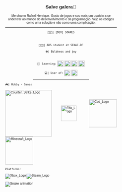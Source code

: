 <body style="font-size: 10px; font-family: Verdana, Geneva, Tahoma, sans-serif;">
<h2 align="center">
  
 Salve galera👾

</h2>
<!-- Apresentação -->
  
<p align="center"> 
  Me chamo Rafael Henrique. Gosto de jogos e sou mais um usuário a se andentrar ao mundo do desenvolvimento e da programação. 
  Vejo os códigos como uma solução e não como uma complicação.
</p>
<div align="center">
<hr>
 
```👨🏾‍💻| [DEV] SOARES```
  
<br>
 
```👨🏾‍💻| ADS student at SENAC-DF```
  
````⚽| Boldness and joy````
<br><br>
  
```📀| Learning:```
<img style="width: 20px;" align= "center" src="img/Html.svg" alt="Html_Logo"> <img style="width: 20px;" align= "center" src="img/CSS.svg" alt="CSS_Logo"> 
<img style="width: 20px;" align= "center" src="img/JS.svg" alt="JS_Logo"> <img style="width: 20px;" align= "center" src="img/Java.svg" alt="Java_Logo">

  
```💻| User of:```
<img width= "20px" align= "center" src="img/Windows.svg" alt="Windows_Logo"> <img style="width: 20px;" align= "center" src="img/debian.svg" alt="debian_Logo"> 

 
<hr width="50%">

</div>
  
<div style="text-align: justify;" align="center">
  
```🎮| Hobby - Games``` 
<br>

<img width="150px" align= "center" src="img/Counter_Strike.png" alt="Counter_Strike_Logo">
<img width="50px" align= "center" src="img/Fifa.svg" alt="Fifa_Logo">ㅤ
<img width="90px" align= "center" src="img/Call_Of_Duty.png" alt="Cod_Logo">
<img width="90px" align= "center" src="img/minecraft.png" alt="Minecraft_Logo">


  
```Platforms:```

<img align="center" src="img/Xbox.svg" alt="Xbox_Logo">
<img align="center" src="img/Steam.svg" alt="Steam_Logo">


</div>
  
![Snake animation](https://github.com/ellen2121/ellen2121/blob/output/github-contribution-grid-snake.svg)


